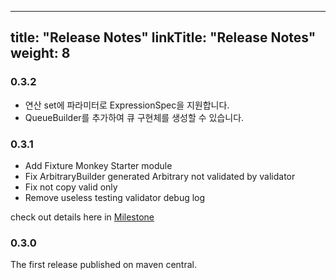 
---
title: "Release Notes"
linkTitle: "Release Notes"
weight: 8
---

### 0.3.2
* 연산 set에 파라미터로 ExpressionSpec을 지원합니다.
* QueueBuilder를 추가하여 큐 구현체를 생성할 수 있습니다.

### 0.3.1
* Add Fixture Monkey Starter module
* Fix ArbitraryBuilder generated Arbitrary not validated by validator
* Fix not copy valid only
* Remove useless testing validator debug log

check out details here in [Milestone](https://github.com/naver/fixture-monkey/pulls?q=is%3Apr+is%3Aclosed+milestone%3A0.3.1)
### 0.3.0
The first release published on maven central.
